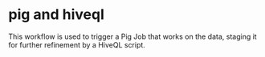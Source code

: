 # pig and hiveql

This workflow is used to trigger a Pig Job that works on the data, staging it for further
refinement by a HiveQL script.

